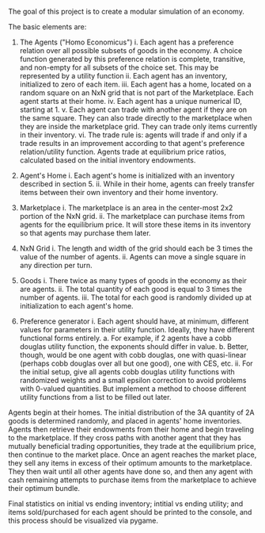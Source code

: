 The goal of this project is to create a modular simulation of an economy.

The basic elements are:

1. The Agents ("Homo Economicus")
    i. Each agent has a preference relation over all possible subsets of goods in the economy. A choice function generated by this preference relation is complete, transitive, and non-empty for all subsets of the choice set. This may be represented by a utility function
    ii. Each agent has an inventory, initialized to zero of each item.
    iii. Each agent has a home, located on a random square on an NxN grid that is not part of the Marketplace. Each agent starts at their home.
    iv. Each agent has a unique numerical ID, starting at 1.
    v. Each agent can trade with another agent if they are on the same square. They can also trade directly to the marketplace when they are inside the marketplace grid. They can trade only items currently in their inventory.
    vi. The trade rule is: agents will trade if and only if a trade results in an improvement according to that agent's preference relation/utility function. Agents trade at equilibrium price ratios, calculated based on the initial inventory endowments.

2. Agent's Home
    i. Each agent's home is initialized with an inventory described in section 5.
    ii. While in their home, agents can freely transfer items between their own inventory and their home inventory.

3. Marketplace
    i. The marketplace is an area in the center-most 2x2 portion of the NxN grid.
    ii. The marketplace can purchase items from agents for the equilibrium price. It will store these items in its inventory so that agents may purchase them later.

4. NxN Grid
    i. The length and width of the grid should each be 3 times the value of the number of agents.
    ii. Agents can move a single square in any direction per turn.

5. Goods
    i. There twice as many types of goods in the economy as their are agents.
    ii. The total quantity of each good is equal to 3 times the number of agents.
    iii. The total for each good is randomly divided up at initialization to each agent's home.

6. Preference generator
    i. Each agent should have, at minimum, different values for parameters in their utility function. Ideally, they have different functional forms entirely.
        a. For example, if 2 agents have a cobb douglas utility function, the exponents should differ in value.
        b. Better, though, would be one agent with cobb douglas, one with quasi-linear (perhaps cobb douglas over all but one good), one with CES, etc.
    ii. For the initial setup, give all agents cobb douglas utility functions with randomized weights and a small epsilon correction to avoid problems with 0-valued quantities. But implement a method to choose different utility functions from a list to be filled out later.

Agents begin at their homes. The initial distribution of the 3A quantity of 2A goods is determined randomly, and placed in agents' home inventories. Agents then retrieve their endowments from their home and begin traveling to the marketplace. If they cross paths with another agent that they has mutually beneficial trading opportunities, they trade at the equilibrium price, then continue to the market place. Once an agent reaches the market place, they sell any items in excess of their optimum amounts to the marketplace. They then wait until all other agents have done so, and then any agent with cash remaining attempts to purchase items from the marketplace to achieve their optimum bundle.

Final statistics on initial vs ending inventory; intitial vs ending utility; and items sold/purchased for each agent should be printed to the console, and this process should be visualized via pygame.